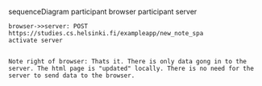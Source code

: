 sequenceDiagram
    participant browser
    participant server

    browser->>server: POST https://studies.cs.helsinki.fi/exampleapp/new_note_spa
    activate server


    Note right of browser: Thats it. There is only data gong in to the server. The html page is "updated" locally. There is no need for the server to send data to the browser. 